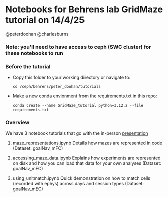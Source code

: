 # Notebooks for Behrens lab GridMaze tutorial on 14/4/25
@peterdoohan @charlesburns

### Note: you'll need to have access to ceph (SWC cluster) for these notebooks to run

### Before the tutorial
- Copy this folder to your working directory or navigate to:
    ```
    cd /ceph/behrens/peter_doohan/tutorials
    ```

- Make a new conda envionment from the requirements.txt in this repo:

    ```
    conda create --name GridMaze_tutorial python=3.12.2 --file requirements.txt
    ```

### Overview

We have 3 notebook tutorials that go with the in-person [presentation]("https://docs.google.com/presentation/d/1lQRU-A8gok-EogLtmchHHPMcaNdZcJtJo8tCKBUeOZY/edit?usp=sharing")

1. maze_representations.ipynb
    Details how mazes are represented in code (Dataset: goalNav_mFC)

2. accessing_maze_data.ipynb
    Explains how experiments are represented on disk and how you can load that data for your own analyses (Dataset: goalNav_mFC)

3. using_unitmatch.ipynb
    Quick demonstration on how to match cells (recorded with ephys) across days and session types (Dataset: goalNav_mEC)


